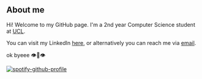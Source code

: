 ## About me
Hi! Welcome to my GitHub page. I'm a 2nd year Computer Science student at [UCL](https://ucl.ac.uk).

You can visit my LinkedIn [here](https://www.linkedin.com/in/chris-dai/), or alternatively you can reach me via [email](mailto:hi@chrisdai.com). 

ok byeee :eye::lips::eye:


[![spotify-github-profile](https://spotify-github-profile.vercel.app/api/view?uid=chris.dai&cover_image=true&theme=natemoo-re)](https://spotify-github-profile.vercel.app/api/view?uid=chris.dai&redirect=true)
